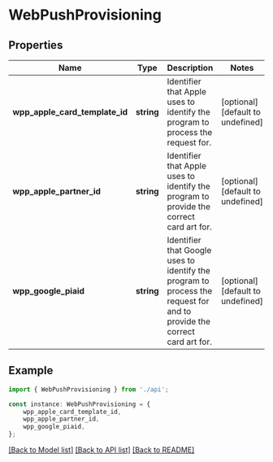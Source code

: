 # WebPushProvisioning


## Properties

Name | Type | Description | Notes
------------ | ------------- | ------------- | -------------
**wpp_apple_card_template_id** | **string** | Identifier that Apple uses to identify the program to process the request for. | [optional] [default to undefined]
**wpp_apple_partner_id** | **string** | Identifier that Apple uses to identify the program to provide the correct card art for. | [optional] [default to undefined]
**wpp_google_piaid** | **string** | Identifier that Google uses to identify the program to process the request for and to provide the correct card art for. | [optional] [default to undefined]

## Example

```typescript
import { WebPushProvisioning } from './api';

const instance: WebPushProvisioning = {
    wpp_apple_card_template_id,
    wpp_apple_partner_id,
    wpp_google_piaid,
};
```

[[Back to Model list]](../README.md#documentation-for-models) [[Back to API list]](../README.md#documentation-for-api-endpoints) [[Back to README]](../README.md)
